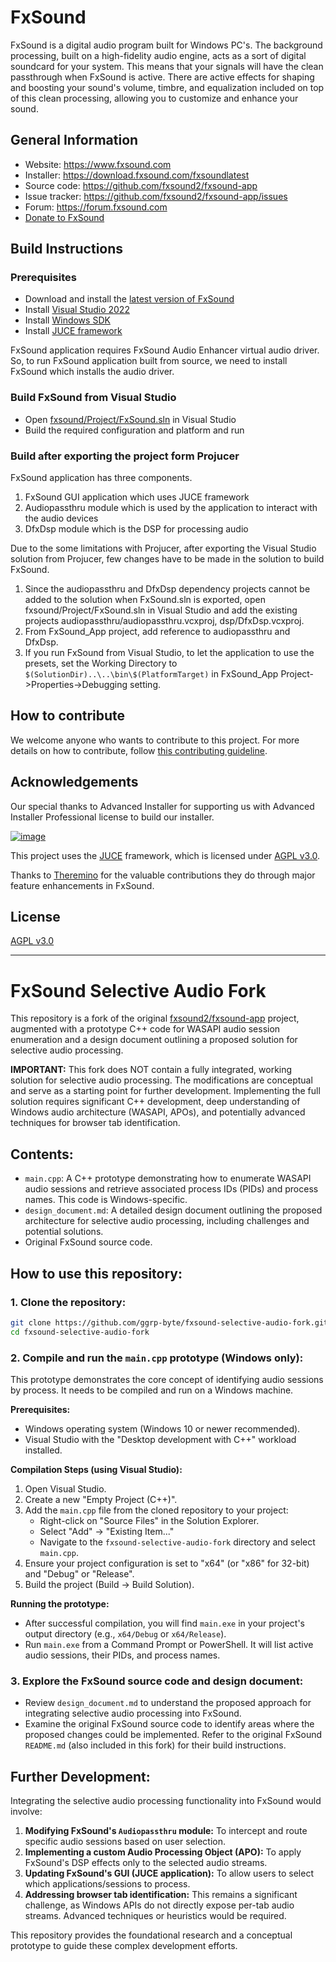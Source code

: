 # FxSound

FxSound is a digital audio program built for Windows PC's. The background processing, built on a high-fidelity audio engine, acts as a sort of digital soundcard for your system. This means that your signals will have the clean passthrough when FxSound is active. There are active effects for shaping and boosting your sound's volume, timbre, and equalization included on top of this clean processing, allowing you to customize and enhance your sound.

## General Information
* Website: https://www.fxsound.com
* Installer: https://download.fxsound.com/fxsoundlatest
* Source code: https://github.com/fxsound2/fxsound-app
* Issue tracker: https://github.com/fxsound2/fxsound-app/issues
* Forum: https://forum.fxsound.com
* [Donate to FxSound](https://www.paypal.com/donate/?hosted_button_id=JVNQGYXCQ2GPG)
  
## Build Instructions
### Prerequisites
* Download and install the [latest version of FxSound](https://download.fxsound.com/fxsoundlatest)
* Install [Visual Studio 2022](https://visualstudio.microsoft.com/vs)
* Install [Windows SDK](https://developer.microsoft.com/en-us/windows/downloads/windows-sdk)
* Install [JUCE framework](https://api.juce.com/api/v1/download/juce/latest/windows)

FxSound application requires FxSound Audio Enhancer virtual audio driver. So, to run FxSound application built from source, we need to install FxSound which installs the audio driver.

### Build FxSound from Visual Studio
* Open [fxsound/Project/FxSound.sln](https://github.com/fxsound2/fxsound-app/blob/main/fxsound/Project/FxSound.sln) in Visual Studio
* Build the required configuration and platform and run

### Build after exporting the project form Projucer
FxSound application has three components. 
1. FxSound GUI application which uses JUCE framework
2. Audiopassthru module which is used by the application to interact with the audio devices
3. DfxDsp module which is the DSP for processing audio

Due to the some limitations with Projucer, after exporting the Visual Studio solution from Projucer, few changes have to be made in the solution to build FxSound.
1. Since the audiopassthru and DfxDsp dependency projects cannot be added to the solution when FxSound.sln is exported, open fxsound/Project/FxSound.sln in Visual Studio and add the existing projects audiopassthru/audiopassthru.vcxproj, dsp/DfxDsp.vcxproj.
2. From FxSound_App project, add reference to audiopassthru and DfxDsp.
3. If you run FxSound from Visual Studio, to let the application to use the presets, set the Working Directory to ```$(SolutionDir)..\..\bin\$(PlatformTarget)``` in FxSound_App Project->Properties->Debugging setting.

## How to contribute
We welcome anyone who wants to contribute to this project. For more details on how to contribute, follow [this contributing guideline](./CONTRIBUTING.md).

## Acknowledgements
Our special thanks to Advanced Installer for supporting us with Advanced Installer Professional license to build our installer.

[![image](https://github.com/user-attachments/assets/c133fe06-619c-4c17-bce9-f1cf051c5265)](https://www.advancedinstaller.com)

This project uses the [JUCE](https://juce.com) framework, which is licensed under [AGPL v3.0](https://github.com/juce-framework/JUCE/blob/master/LICENSE.md).

Thanks to [Theremino](https://www.theremino.com) for the valuable contributions they do through major feature enhancements in FxSound.

## License
[AGPL v3.0](https://github.com/fxsound2/fxsound-app/blob/main/LICENSE)



---

# FxSound Selective Audio Fork

This repository is a fork of the original [fxsound2/fxsound-app](https://github.com/fxsound2/fxsound-app) project, augmented with a prototype C++ code for WASAPI audio session enumeration and a design document outlining a proposed solution for selective audio processing.

**IMPORTANT:** This fork does NOT contain a fully integrated, working solution for selective audio processing. The modifications are conceptual and serve as a starting point for further development. Implementing the full solution requires significant C++ development, deep understanding of Windows audio architecture (WASAPI, APOs), and potentially advanced techniques for browser tab identification.

## Contents:

*   `main.cpp`: A C++ prototype demonstrating how to enumerate WASAPI audio sessions and retrieve associated process IDs (PIDs) and process names. This code is Windows-specific.
*   `design_document.md`: A detailed design document outlining the proposed architecture for selective audio processing, including challenges and potential solutions.
*   Original FxSound source code.

## How to use this repository:

### 1. Clone the repository:

```bash
git clone https://github.com/ggrp-byte/fxsound-selective-audio-fork.git
cd fxsound-selective-audio-fork
```

### 2. Compile and run the `main.cpp` prototype (Windows only):

This prototype demonstrates the core concept of identifying audio sessions by process. It needs to be compiled and run on a Windows machine.

**Prerequisites:**

*   Windows operating system (Windows 10 or newer recommended).
*   Visual Studio with the "Desktop development with C++" workload installed.

**Compilation Steps (using Visual Studio):**

1.  Open Visual Studio.
2.  Create a new "Empty Project (C++)".
3.  Add the `main.cpp` file from the cloned repository to your project:
    *   Right-click on "Source Files" in the Solution Explorer.
    *   Select "Add" -> "Existing Item..."
    *   Navigate to the `fxsound-selective-audio-fork` directory and select `main.cpp`.
4.  Ensure your project configuration is set to "x64" (or "x86" for 32-bit) and "Debug" or "Release".
5.  Build the project (Build -> Build Solution).

**Running the prototype:**

*   After successful compilation, you will find `main.exe` in your project's output directory (e.g., `x64/Debug` or `x64/Release`).
*   Run `main.exe` from a Command Prompt or PowerShell. It will list active audio sessions, their PIDs, and process names.

### 3. Explore the FxSound source code and design document:

*   Review `design_document.md` to understand the proposed approach for integrating selective audio processing into FxSound.
*   Examine the original FxSound source code to identify areas where the proposed changes could be implemented. Refer to the original FxSound `README.md` (also included in this fork) for their build instructions.

## Further Development:

Integrating the selective audio processing functionality into FxSound would involve:

1.  **Modifying FxSound's `Audiopassthru` module:** To intercept and route specific audio sessions based on user selection.
2.  **Implementing a custom Audio Processing Object (APO):** To apply FxSound's DSP effects only to the selected audio streams.
3.  **Updating FxSound's GUI (JUCE application):** To allow users to select which applications/sessions to process.
4.  **Addressing browser tab identification:** This remains a significant challenge, as Windows APIs do not directly expose per-tab audio streams. Advanced techniques or heuristics would be required.

This repository provides the foundational research and a conceptual prototype to guide these complex development efforts.

